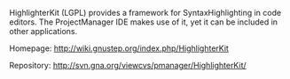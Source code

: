 HighlighterKit (LGPL) provides a framework for SyntaxHighlighting in code editors. The ProjectManager IDE makes use of it, yet it can be included in other applications.

Homepage:  http://wiki.gnustep.org/index.php/HighlighterKit

Repository:  http://svn.gna.org/viewcvs/pmanager/HighlighterKit/
